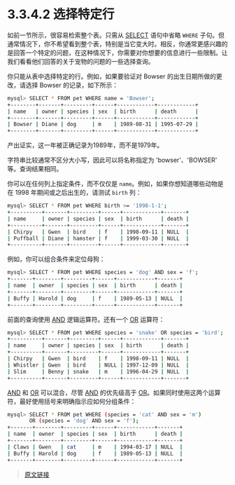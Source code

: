 # 3.3.4.2 选择特定行

如前一节所示，很容易检索整个表。只需从 [SELECT](/13/13.2/13.2.13/select.html) 语句中省略 `WHERE` 子句。但通常情况下，你不希望看到整个表，特别是当它变大时。相反，你通常更感兴趣的是回答一个特定的问题，在这种情况下，你需要对你想要的信息进行一些限制。让我们看看他们回答的关于宠物的问题的一些选择查询。

你只能从表中选择特定的行。例如，如果要验证对 Bowser 的出生日期所做的更改，请选择 Bowser 的记录，如下所示：

```bash
mysql> SELECT * FROM pet WHERE name = 'Bowser';
+--------+-------+---------+------+------------+------------+
| name   | owner | species | sex  | birth      | death      |
+--------+-------+---------+------+------------+------------+
| Bowser | Diane | dog     | m    | 1989-08-31 | 1995-07-29 |
+--------+-------+---------+------+------------+------------+
```

产出证实，这一年被正确记录为1989年，而不是1979年。

字符串比较通常不区分大小写，因此可以将名称指定为 'bowser'、'BOWSER' 等。查询结果相同。

你可以在任何列上指定条件，而不仅仅是 `name`。例如，如果你想知道哪些动物是在 1998 年期间或之后出生的，请测试 `birth` 列：

```bash
mysql> SELECT * FROM pet WHERE birth >= '1998-1-1';
+----------+-------+---------+------+------------+-------+
| name     | owner | species | sex  | birth      | death |
+----------+-------+---------+------+------------+-------+
| Chirpy   | Gwen  | bird    | f    | 1998-09-11 | NULL  |
| Puffball | Diane | hamster | f    | 1999-03-30 | NULL  |
+----------+-------+---------+------+------------+-------+
```

例如，你可以组合条件来定位母狗：

```bash
mysql> SELECT * FROM pet WHERE species = 'dog' AND sex = 'f';
+-------+--------+---------+------+------------+-------+
| name  | owner  | species | sex  | birth      | death |
+-------+--------+---------+------+------------+-------+
| Buffy | Harold | dog     | f    | 1989-05-13 | NULL  |
+-------+--------+---------+------+------------+-------+
```

前面的查询使用 [AND](/12/12.4/12.4.3/logical-operators.html) 逻辑运算符。还有一个 [OR](/12/12.4/12.4.3/logical-operators.html) 运算符：

```bash
mysql> SELECT * FROM pet WHERE species = 'snake' OR species = 'bird';
+----------+-------+---------+------+------------+-------+
| name     | owner | species | sex  | birth      | death |
+----------+-------+---------+------+------------+-------+
| Chirpy   | Gwen  | bird    | f    | 1998-09-11 | NULL  |
| Whistler | Gwen  | bird    | NULL | 1997-12-09 | NULL  |
| Slim     | Benny | snake   | m    | 1996-04-29 | NULL  |
+----------+-------+---------+------+------------+-------+
```

[AND](/12/12.4/12.4.3/logical-operators.html) 和 [OR](/12/12.4/12.4.3/logical-operators.html) 可以混合，尽管 [AND](/12/12.4/12.4.3/logical-operators.html) 的优先级高于 [OR](/12/12.4/12.4.3/logical-operators.html)。如果同时使用这两个运算符，最好使用括号来明确指示应如何分组条件：

```bash
mysql> SELECT * FROM pet WHERE (species = 'cat' AND sex = 'm')
       OR (species = 'dog' AND sex = 'f');
+-------+--------+---------+------+------------+-------+
| name  | owner  | species | sex  | birth      | death |
+-------+--------+---------+------+------------+-------+
| Claws | Gwen   | cat     | m    | 1994-03-17 | NULL  |
| Buffy | Harold | dog     | f    | 1989-05-13 | NULL  |
+-------+--------+---------+------+------------+-------+
```

> [原文链接](https://dev.mysql.com/doc/refman/8.0/en/selecting-rows.html)
